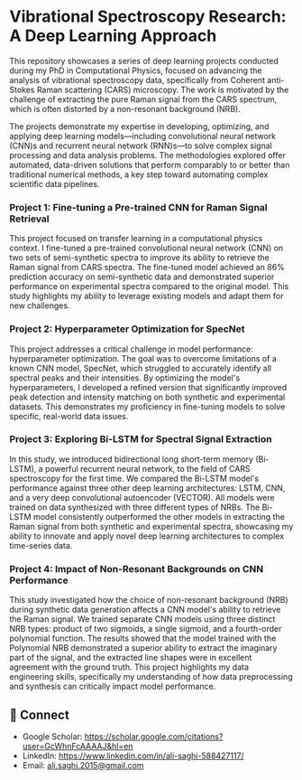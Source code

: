 
# Vibrational Spectroscopy Research: A Deep Learning Approach
This repository showcases a series of deep learning projects conducted during my PhD in Computational Physics, focused on advancing the analysis of vibrational spectroscopy data, specifically from Coherent anti-Stokes Raman scattering (CARS) microscopy. The work is motivated by the challenge of extracting the pure Raman signal from the CARS spectrum, which is often distorted by a non-resonant background (NRB).

The projects demonstrate my expertise in developing, optimizing, and applying deep learning models—including convolutional neural network (CNN)s and recurrent neural network (RNN)s—to solve complex signal processing and data analysis problems. The methodologies explored offer automated, data-driven solutions that perform comparably to or better than traditional numerical methods, a key step toward automating complex scientific data pipelines.

### Project 1: Fine-tuning a Pre-trained CNN for Raman Signal Retrieval
This project focused on transfer learning in a computational physics context. I fine-tuned a pre-trained convolutional neural network (CNN) on two sets of semi-synthetic spectra to improve its ability to retrieve the Raman signal from CARS spectra. The fine-tuned model achieved an 86% prediction accuracy on semi-synthetic data and demonstrated superior performance on experimental spectra compared to the original model. This study highlights my ability to leverage existing models and adapt them for new challenges.

### Project 2: Hyperparameter Optimization for SpecNet
This project addresses a critical challenge in model performance: hyperparameter optimization. The goal was to overcome limitations of a known CNN model, SpecNet, which struggled to accurately identify all spectral peaks and their intensities. By optimizing the model's hyperparameters, I developed a refined version that significantly improved peak detection and intensity matching on both synthetic and experimental datasets. This demonstrates my proficiency in fine-tuning models to solve specific, real-world data issues.

### Project 3: Exploring Bi-LSTM for Spectral Signal Extraction
In this study, we introduced bidirectional long short-term memory (Bi-LSTM), a powerful recurrent neural network, to the field of CARS spectroscopy for the first time. We compared the Bi-LSTM model's performance against three other deep learning architectures: LSTM, CNN, and a very deep convolutional autoencoder (VECTOR). All models were trained on data synthesized with three different types of NRBs. The Bi-LSTM model consistently outperformed the other models in extracting the Raman signal from both synthetic and experimental spectra, showcasing my ability to innovate and apply novel deep learning architectures to complex time-series data.

### Project 4: Impact of Non-Resonant Backgrounds on CNN Performance
This study investigated how the choice of non-resonant background (NRB) during synthetic data generation affects a CNN model's ability to retrieve the Raman signal. We trained separate CNN models using three distinct NRB types: product of two sigmoids, a single sigmoid, and a fourth-order polynomial function. The results showed that the model trained with the Polynomial NRB demonstrated a superior ability to extract the imaginary part of the signal, and the extracted line shapes were in excellent agreement with the ground truth. This project highlights my data engineering skills, specifically my understanding of how data preprocessing and synthesis can critically impact model performance.

## 🔗 Connect
- Google Scholar: https://scholar.google.com/citations?user=GcWhnFcAAAAJ&hl=en
- LinkedIn: https://www.linkedin.com/in/ali-saghi-588427117/
- Email: ali.saghi.2015@gmail.com
